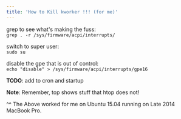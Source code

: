 ```yaml
---
title: 'How to Kill kworker !!! (for me)'
---
```


grep to see what's making the fuss:  
```grep . -r /sys/firmware/acpi/interrupts/```

switch to super user:  
```sudo su```

disable the gpe that is out of control:  
```echo "disable" > /sys/firmware/acpi/interrupts/gpe16```

**TODO**: add to cron and startup

**Note**: Remember, top shows stuff that htop does not!

^^ The Above worked for me on Ubuntu 15.04 running on Late 2014 MacBook Pro.